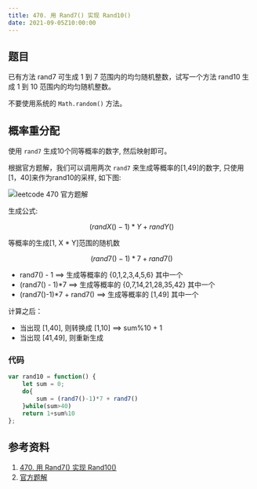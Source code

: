 ```yaml
---
title: 470. 用 Rand7() 实现 Rand10()
date: 2021-09-05Z10:00:00
---
```

##  题目
已有方法 rand7 可生成 1 到 7 范围内的均匀随机整数，试写一个方法 rand10 生成 1 到 10 范围内的均匀随机整数。

不要使用系统的 `Math.random()` 方法。

## 概率重分配
使用 `rand7` 生成10个同等概率的数字, 然后映射即可。

根据官方题解，我们可以调用两次 `rand7` 来生成等概率的[1,49]的数字, 只使用 [1，40]来作为rand10的采样, 如下图:

![leetcode 470 官方题解](https://pic.leetcode-cn.com/1630776258-UNMORj-%E5%BE%AE%E4%BF%A1%E5%9B%BE%E7%89%87_20210905012406.jpg)

生成公式:

$$(randX() - 1)*Y + randY()$$ 

等概率的生成[1, X * Y]范围的随机数

$$(rand7()-1)*7 + rand7()$$

- rand7() - 1 ==> 生成等概率的 {0,1,2,3,4,5,6} 其中一个
- (rand7() - 1)*7 ==> 生成等概率的 {0,7,14,21,28,35,42} 其中一个
- (rand7()-1)*7 + rand7()  ==>  生成等概率的 [1,49] 其中一个

计算之后：
- 当出现 [1,40], 则转换成 [1,10]  ==> sum%10 + 1
- 当出现 [41,49], 则重新生成

### 代码
```js
var rand10 = function() {
    let sum = 0;
    do{
        sum = (rand7()-1)*7 + rand7()
    }while(sum>40)
    return 1+sum%10
};
```

## 参考资料
1. [470. 用 Rand7() 实现 Rand10()](https://leetcode-cn.com/problems/implement-rand10-using-rand7/)
2. [官方题解](https://leetcode-cn.com/problems/implement-rand10-using-rand7/solution/yong-rand7-shi-xian-rand10-by-leetcode-s-qbmd/)